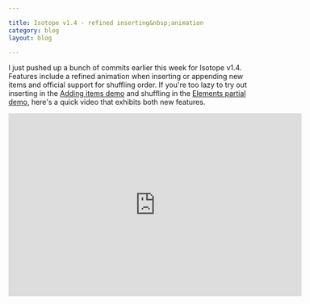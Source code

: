 ```yaml
---

title: Isotope v1.4 - refined inserting&nbsp;animation
category: blog
layout: blog

---
```


I just pushed up a bunch of commits earlier this week for Isotope v1.4. Features include a refined animation when inserting or appending new items and official support for shuffling order. If you're too lazy to try out inserting in the [Adding items demo](http://isotope.metafizzy.co/demos/adding-items.html) and shuffling in the [Elements partial demo](http://isotope.metafizzy.co/demos/elements-partial.html), here's a quick video that exhibits both new features.

<iframe src="http://player.vimeo.com/video/25848135?byline=0&amp;portrait=0&amp;color=ffffff" width="581" height="363" frameborder="0"> </iframe>